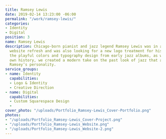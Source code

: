 ```yaml
---
title: Ramsey Lewis
date: 2019-02-14 13:23:00 -06:00
permalink: "/work/ramsey-lewis/"
categories:
- Identity
- Digital
position: 3
name: Ramsey Lewis
description: Chicago-born pianist and jazz legend Ramsey Lewis was in a need of a
  website refresh and was also looking for a new logo treatment for his name. Referencing
  the playful colors and typography design from early jazz albums, as well as Ramsey’s
  own history, we created a modern take on the past look of jazz that also reflects
  Ramsey’s personality.
service_groups:
- name: Identity
  capabilities:
  - Logo & Identity
  - Creative Direction
- name: Digital
  capabilities:
  - Custom Squarespace Design
  - 
cover_photo: "/uploads/Portfolio_Ramsey-Lewis_Cover-Portfolio.png"
photos:
- "/uploads/Portfolio_Ramsey-Lewis_Cover-Project.png"
- "/uploads/Portfolio_Ramsey-Lewis_Website.png"
- "/uploads/Portfolio_Ramsey-Lewis_Website-2.png"
---
```


